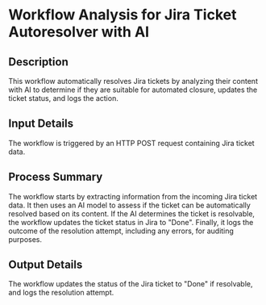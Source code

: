 # Workflow Analysis for Jira Ticket Autoresolver with AI

## Description
This workflow automatically resolves Jira tickets by analyzing their content with AI to determine if they are suitable for automated closure, updates the ticket status, and logs the action.

## Input Details
The workflow is triggered by an HTTP POST request containing Jira ticket data.

## Process Summary
The workflow starts by extracting information from the incoming Jira ticket data. It then uses an AI model to assess if the ticket can be automatically resolved based on its content. If the AI determines the ticket is resolvable, the workflow updates the ticket status in Jira to "Done". Finally, it logs the outcome of the resolution attempt, including any errors, for auditing purposes.

## Output Details
The workflow updates the status of the Jira ticket to "Done" if resolvable, and logs the resolution attempt.

